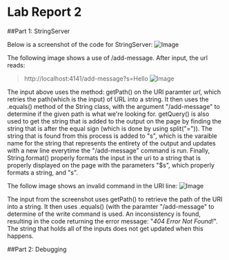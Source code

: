 # Lab Report 2

##Part 1: StringServer

Below is a screenshot of the code for StringServer:
![Image](lab2image1)

The following image shows a use of /add-message. After input, the url reads: 
> http://localhost:4141/add-message?s=Hello
![Image](lab2image2)

The input above uses the method: getPath() on the URI paramter *url*, which retries the path(which is the input) of URL into a string. It then uses the .equals() method of the String class, with the argument "/add-message" to determine if the given path is what we're looking for. getQuery() is also used to get the string that is added to the output on the page by finding the string that is after the equal sign (which is done by using split("=")). The string that is found from this process is added to "s", which is the varaible name for the string that represents the entirety of the output and updates with a new line everytime the "/add-message" command is run. Finally, String.format() properly formats the input in the uri to a string that is properly displayed on the page with the parameters "$s", which properly formats a string, and "s".

The follow image shows an invalid command in the URI line:
![Image](lab2image3)

The input from the screenshot uses getPath() to retrieve the path of the URI into a string. It then uses .equals() (with the paramter "/add-message" to determine of the write command is used. An inconsistency is found, resulting in the code returning the error message: "*404 Error Not Found!*". The string that holds all of the inputs does not get updated when this happens.

##Part 2: Debugging



